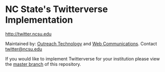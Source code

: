 # NC State's Twitterverse Implementation #

<http://twitter.ncsu.edu>

Maintained by: [Outreach Technology](http://ot.ncsu.edu/) and [Web Communications](http://www.ncsu.edu). Contact [twitter@ncsu.edu](mailto:twitter@ncsu.edu)

If you would like to implement Twitterverse for your institution please view the [master branch](https://github.com/ncsuwebdev/twitterverse/tree/master#) of this repository.